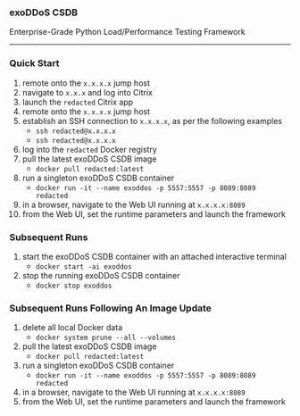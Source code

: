 ### exoDDoS CSDB
Enterprise-Grade Python Load/Performance Testing Framework

***

### Quick Start

01. remote onto the `x.x.x.x` jump host
02. navigate to `x.x.x` and log into Citrix
03. launch the `redacted` Citrix app
04. remote onto the `x.x.x.x` jump host
05. establish an SSH connection to `x.x.x.x`, as per the following examples
    - `ssh redacted@x.x.x.x`
    - `ssh redacted@x.x.x.x`
06. log into the `redacted` Docker registry
07. pull the latest exoDDoS CSDB image
    - `docker pull redacted:latest`
08. run a singleton exoDDoS CSDB container
    - `docker run -it --name exoddos -p 5557:5557 -p 8089:8089 redacted`
09. in a browser, navigate to the Web UI running at `x.x.x.x:8089`
10. from the Web UI, set the runtime parameters and launch the framework

### Subsequent Runs

01. start the exoDDoS CSDB container with an attached interactive terminal
    - `docker start -ai exoddos`
02. stop the running exoDDoS CSDB container
    - `docker stop exoddos`

### Subsequent Runs Following An Image Update

01. delete all local Docker data
    - `docker system prune --all --volumes`
02. pull the latest exoDDoS CSDB image
    - `docker pull redacted:latest`
03. run a singleton exoDDoS CSDB container
    - `docker run -it --name exoddos -p 5557:5557 -p 8089:8089 redacted`
04. in a browser, navigate to the Web UI running at `x.x.x.x:8089`
05. from the Web UI, set the runtime parameters and launch the framework
